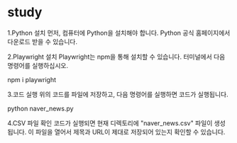 # study

1.Python 설치
먼저, 컴퓨터에 Python을 설치해야 합니다. Python 공식 홈페이지에서 다운로드 받을 수 있습니다.

2.Playwright 설치
Playwright는 npm을 통해 설치할 수 있습니다. 터미널에서 다음 명령어를 실행하십시오.

npm i playwright

3.코드 실행
위의 코드를 파일에 저장하고, 다음 명령어를 실행하면 코드가 실행됩니다.

python naver_news.py


4.CSV 파일 확인
코드가 실행되면 현재 디렉토리에 "naver_news.csv" 파일이 생성됩니다. 이 파일을 열어서 제목과 URL이 제대로 저장되어 있는지 확인할 수 있습니다.
